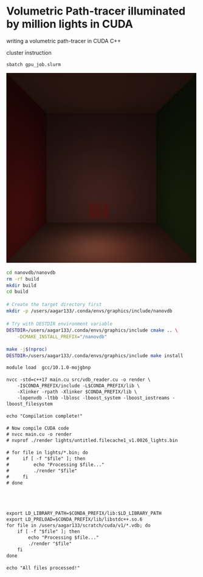 # Volumetric Path-tracer illuminated by million lights in CUDA

writing a volumetric path-tracer in CUDA C++

cluster instruction
```bash
sbatch gpu_job.slurm
```

<img src="output/untitled.filecache1_v1.0015_lights.png" height='500px'></img>


```bash
cd nanovdb/nanovdb
rm -rf build
mkdir build
cd build

# Create the target directory first
mkdir -p /users/aagar133/.conda/envs/graphics/include/nanovdb

# Try with DESTDIR environment variable
DESTDIR=/users/aagar133/.conda/envs/graphics/include cmake .. \
    -DCMAKE_INSTALL_PREFIX="/nanovdb"

make -j$(nproc)
DESTDIR=/users/aagar133/.conda/envs/graphics/include make install
```


```
module load  gcc/10.1.0-mojgbnp 

nvcc -std=c++17 main.cu src/vdb_reader.cu -o render \
    -I$CONDA_PREFIX/include -L$CONDA_PREFIX/lib \
    -Xlinker -rpath -Xlinker $CONDA_PREFIX/lib \
    -lopenvdb -ltbb -lblosc -lboost_system -lboost_iostreams -lboost_filesystem

echo "Compilation complete!"

# Now compile CUDA code
# nvcc main.cu -o render
# nvprof ./render lights/untitled.filecache1_v1.0026_lights.bin

# for file in lights/*.bin; do
#     if [ -f "$file" ]; then
#         echo "Processing $file..."
#         ./render "$file"
#     fi
# done




export LD_LIBRARY_PATH=$CONDA_PREFIX/lib:$LD_LIBRARY_PATH
export LD_PRELOAD=$CONDA_PREFIX/lib/libstdc++.so.6
for file in /users/aagar133/scratch/cuda/v1/*.vdb; do
    if [ -f "$file" ]; then
        echo "Processing $file..."
        ./render "$file"
    fi
done

echo "All files processed!" 
```
